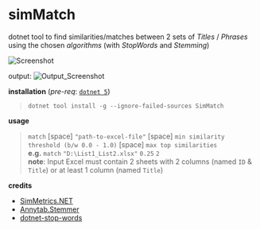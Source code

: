 # simMatch
dotnet tool to find similarities/matches between 2 sets of _Titles_ / _Phrases_ using the chosen _algorithms_ (with _StopWords_ and _Stemming_)

![Screenshot](https://github.com/vamsitp/SimMatch/blob/master/Screenshot.png?raw=true)

output:
![Output_Screenshot](https://github.com/vamsitp/SimMatch/blob/master/Output_Screenshot.png?raw=true)

**installation** (_pre-req_: [`dotnet 5`](https://dotnet.microsoft.com/download/dotnet/5.0))
> `dotnet tool install -g --ignore-failed-sources SimMatch`   

**usage**
> `match` [space] `"path-to-excel-file"` [space] `min similarity threshold (b/w 0.0 - 1.0)` [space] `max top similarities`   
> **e.g.** `match` `"D:\List1_List2.xlsx"` `0.25` `2`   
> **note**: Input Excel must contain 2 sheets with 2 columns (named `ID` & `Title`) or at least 1 column (named `Title`) 

**credits**
- [SimMetrics.NET](https://github.com/StefH/SimMetrics.Net/#simmetricsnet)
- [Annytab.Stemmer](https://github.com/annytab/a-stemmer)
- [dotnet-stop-words](https://github.com/hklemp/dotnet-stop-words)